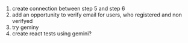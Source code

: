 1) create connection between step 5 and step 6
2) add an opportunity to verify email for users, who registered and non verifyed
3) try geminy
4) create react tests using gemini?


